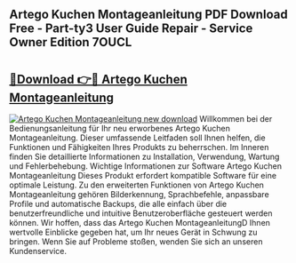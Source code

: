 ## Artego Kuchen Montageanleitung PDF Download Free - Part-ty3 User Guide Repair - Service Owner Edition 7OUCL

# <h2><a href="http://df6m2ib.blite.top/?on=Artego+Kuchen+Montageanleitung">🔗Download 👉🔴 Artego Kuchen Montageanleitung</a></h2>

[![Artego Kuchen Montageanleitung new download](https://i.imgur.com/lujVjoI.png)](http://df6m2ib.blite.top/?on=Artego+Kuchen+Montageanleitung)
Willkommen bei der Bedienungsanleitung für Ihr neu erworbenes Artego Kuchen Montageanleitung. Dieser umfassende Leitfaden soll Ihnen helfen, die Funktionen und Fähigkeiten Ihres Produkts zu beherrschen. Im Inneren finden Sie detaillierte Informationen zu Installation, Verwendung, Wartung und Fehlerbehebung. Wichtige Informationen zur Software Artego Kuchen Montageanleitung Dieses Produkt erfordert kompatible Software für eine optimale Leistung. Zu den erweiterten Funktionen von Artego Kuchen Montageanleitung gehören Bilderkennung, Sprachbefehle, anpassbare Profile und automatische Backups, die alle einfach über die benutzerfreundliche und intuitive Benutzeroberfläche gesteuert werden können. Wir hoffen, dass das Artego Kuchen MontageanleitungD Ihnen wertvolle Einblicke gegeben hat, um Ihr neues Gerät in Schwung zu bringen. Wenn Sie auf Probleme stoßen, wenden Sie sich an unseren Kundenservice.

